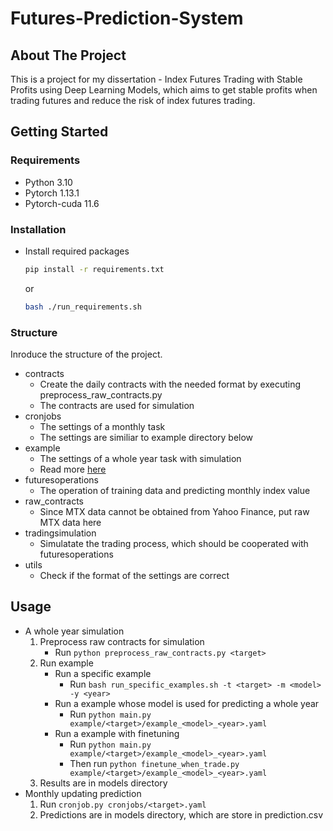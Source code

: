 # Futures-Prediction-System


<!-- ABOUT THE PROJECT -->
## About The Project

This is a project for my dissertation - Index Futures Trading with Stable Profits using Deep Learning Models, which aims to get stable profits when trading futures and reduce the risk of index futures trading.


<!-- GETTING STARTED -->
## Getting Started

### Requirements

* Python 3.10
* Pytorch 1.13.1
* Pytorch-cuda 11.6

### Installation

* Install required packages
    ```sh
    pip install -r requirements.txt
    ```
    or
    ```sh
    bash ./run_requirements.sh
    ```

### Structure

Inroduce the structure of the project.
* contracts
    * Create the daily contracts with the needed format by executing preprocess_raw_contracts.py
    * The contracts are used for simulation
* cronjobs
    * The settings of a monthly task
    * The settings are similiar to example directory below
* example
    * The settings of a whole year task with simulation
    * Read more [here](./example/README.md)
* futuresoperations
    * The operation of training data and predicting monthly index value
* raw_contracts
    * Since MTX data cannot be obtained from Yahoo Finance, put raw MTX data here
* tradingsimulation
    * Simulatate the trading process, which should be cooperated with futuresoperations
* utils
    * Check if the format of the settings are correct


<!-- USAGE EXAMPLES -->
## Usage

* A whole year simulation
    1. Preprocess raw contracts for simulation
        * Run `python preprocess_raw_contracts.py <target>`
    2. Run example
        * Run a specific example
            * Run `bash run_specific_examples.sh -t <target> -m <model> -y <year>`
        * Run a example whose model is used for predicting a whole year
            * Run `python main.py example/<target>/example_<model>_<year>.yaml`
        * Run a example with finetuning
            * Run `python main.py example/<target>/example_<model>_<year>.yaml`
            * Then run `python finetune_when_trade.py example/<target>/example_<model>_<year>.yaml`
    3. Results are in models directory
* Monthly updating prediction
    1. Run `cronjob.py cronjobs/<target>.yaml`
    2. Predictions are in models directory, which are store in prediction.csv
